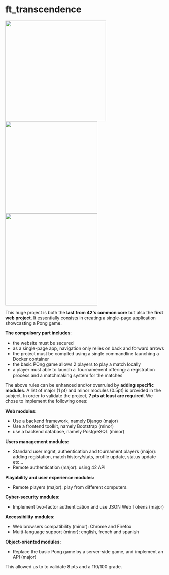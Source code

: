 # ft_transcendence

<img src="https://github.com/jlupito/ft_transcendence/assets/113239012/eff3b531-a25e-4369-97f7-3919b694d266" width="317">
<img src="https://github.com/jlupito/ft_transcendence/assets/113239012/c5487a30-cd25-40ff-aede-a48f8047418b" width="290">
<img src="https://github.com/jlupito/ft_transcendence/assets/113239012/8031ed91-68b7-44f8-acf8-305f81435969" width="290">


This huge project is both the **last from 42's common core** but also the **first web project**.
It essentially consists in creating a single-page application showcasting a Pong game.

**The compulsory part includes**:
- the website must be secured
- as a single-page app, navigation only relies on back and forward arrows
- the project must be compiled using a single commandline launching a Docker container
- the basic POng game allows 2 players to play a match locally
- a player must able to launch a Tournamenent offering: a registration process and a matchmaking system for the matches 

The above rules can be enhanced and/or overruled by **adding specific modules**.
A list of major (1 pt) and minor modules (0.5pt) is provided in the subject.
In order to validate the project, **7 pts at least are required**. We chose to implement the following ones:

**Web modules:**
- Use a backend framework, namely Django (major)
- Use a frontend toolkit, namely Bootstrap (minor)
- use a backend database, namely PostgreSQL (minor)

**Users management modules:**
- Standard user mgmt, authentication and tournament players (major): adding registation, match history/stats, profile update, status update etc...
- Remote authentication (major): using 42 API

**Playability and user experience modules:**
- Remote players (major): play from different computers.

**Cyber-security modules:**
- Implement two-factor authentication and use JSON Web Tokens (major)

**Accessibility modules:**
- Web browsers compatibility (minor): Chrome and Firefox
- Multi-language support (minor): english, french and spanish

**Object-oriented modules:**
- Replace the basic Pong game by a server-side game, and implement an API (major)

This allowed us to to validate 8 pts and a 110/100 grade.
